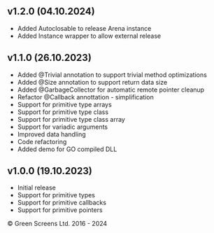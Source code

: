 
## v1.2.0 (04.10.2024)
 - Added Autoclosable to release Arena instance
 - Added Instance wrapper to allow external release

## v1.1.0 (26.10.2023)
 - Added @Trivial annotation to support trivial method optimizations 
 - Added @Size annotation to support return data size
 - Added @GarbageCollector for automatic remote pointer cleanup 
 - Refactor @Callback annottation - simplification
 - Support for primitive type arrays 
 - Support for primitive type class 
 - Support for primitive type class array
 - Support for variadic arguments
 - Improved data handling
 - Code refactoring
 - Added demo for GO compiled DLL

## v1.0.0 (19.10.2023)

 - Initial release
 - Support for primitive types
 - Support for primitive callbacks 
 - Support for primitive pointers

&copy; Green Screens Ltd. 2016 - 2024